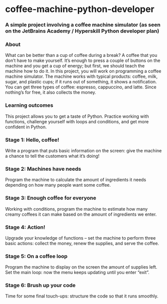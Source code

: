 # coffee-machine-python-developer
### A simple project involving a coffee machine simulator (as seen on the JetBrains Academy / Hyperskill Python developer plan)

### About
What can be better than a cup of coffee during a break? A coffee that you don’t have to make yourself. It’s enough to press a couple of buttons on the machine and you get a cup of energy; but first, we should teach the machine how to do it. In this project, you will work on programming a coffee machine simulator. The machine works with typical products: coffee, milk, sugar, and plastic cups; if it runs out of something, it shows a notification. You can get three types of coffee: espresso, cappuccino, and latte. Since nothing’s for free, it also collects the money.

### Learning outcomes
This project allows you to get a taste of Python. Practice working with functions, challenge yourself with loops and conditions, and get more confident in Python.

### Stage 1: Hello, coffee!
Write a program that puts basic information on the screen: give the machine a chance to tell the customers what it’s doing!

### Stage 2: Machines have needs
Program the machine to calculate the amount of ingredients it needs depending on how many people want some coffee.

### Stage 3: Enough coffee for everyone
Working with conditions, program the machine to estimate how many creamy coffees it can make based on the amount of ingredients we enter.

### Stage 4: Action!
Upgrade your knowledge of functions – set the machine to perform three basic actions: collect the money, renew the supplies, and serve the coffee.

### Stage 5: On a coffee loop
Program the machine to display on the screen the amount of supplies left. Set the main loop: now the menu keeps updating until you enter “exit”.

### Stage 6: Brush up your code
Time for some final touch-ups: structure the code so that it runs smoothly.
